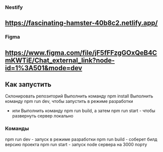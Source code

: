 ###  Nestify

## https://fascinating-hamster-40b8c2.netlify.app/

### Figma
## https://www.figma.com/file/jF5fFFzgGOxQeB4CmKWTiE/Chat_external_link?node-id=1%3A501&mode=dev

## Как запустить

 Cклонировать репозиторий
 Выполнить команду npm install
 Выполнить команду npm run dev, чтобы запустить в режиме разработки
- или
 Выполнить команду npm run build, а затем npm run start - чтобы развернуть сервер локально

### Команды

 npm run dev - запуск в режиме разработки
 npm run build - соберет билд версию проекта
 npm run start - запуск node сервера на 3000 порту
